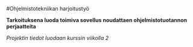 #Ohjelmistotekniikan harjoitustyö  

**Tarkoituksena luoda toimiva sovellus noudattaen ohjelmistotuotannon perjaatteita**  

*Projektin tiedot luodaan kurssin viikolla 2*  

